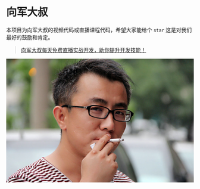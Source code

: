 # 向军大叔

本项目为向军大叔的视频代码或直播课程代码，希望大家能给个 `star` 这是对我们最好的鼓励和肯定。



> [向军大叔每天免费直播实战开发，助你提升开发技能！](http://www.aoxiangjun.com) 

![image-20181010222329263](assets/image-20181010222329263-9182126.png)